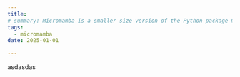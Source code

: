 ```yaml
---
title: 
# summary: Micromamba is a smaller size version of the Python package manager Mamba. We use the following [environment](/uploads/environment.txt)
tags:
  - micromamba
date: 2025-01-01

---
```



asdasdas